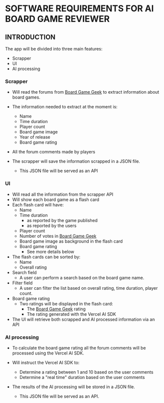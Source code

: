# SOFTWARE REQUIREMENTS FOR AI BOARD GAME REVIEWER

## INTRODUCTION

The app will be divided into three main features:

- Scrapper
- UI
- AI processing

### Scrapper

- Will read the forums from [Board Game Geek](www.boardgamegeek.com) to extract information about board games.
- The information needed to extract at the moment is:

  - Name
  - Time duration
  - Player count
  - Board game image
  - Year of release
  - Board game rating

- All the forum comments made by players
- The scrapper will save the information scrapped in a JSON file.
  - This JSON file will be served as an API

### UI

- Will read all the information from the scrapper API
- Will show each board game as a flash card
- Each flash card will have:
  - Name
  - Time duration
    - as reported by the game published
    - as reported by the users
  - Player count
  - Number of votes in [Board Game Geek](www.boardgamegeek.com)
  - Board game image as background in the flash card
  - Board game rating
    - See more details below
- The flash cards can be sorted by:
  - Name
  - Overall rating
- Search field
  - A user can perform a search based on the board game name.
- Filter field
  - A user can filter the list based on overall rating, time duration, player count.
- Board game rating
  - Two ratings will be displayed in the flash card:
    - The [Board Game Geek](www.boardgamegeek.com) rating
    - The rating generated with the Vercel AI SDK
- The UI will retrieve both scrapped and AI processed information via an API

### AI processing

- To calculate the board game rating all the forum comments will be processed using the Vercel AI SDK.

- Will instruct the Vercel AI SDK to:

  - Determine a rating between 1 and 10 based on the user comments
  - Determine a "real time" duration based on the user comments

- The results of the AI processing will be stored in a JSON file.
  - This JSON file will be served as an API.

